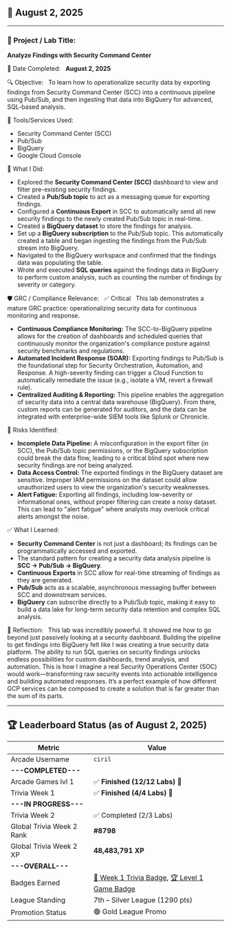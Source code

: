 ## 📅 August 2, 2025

---

### 🧩 Project / Lab Title:
**Analyze Findings with Security Command Center**

📆 Date Completed:  
**August 2, 2025**

🔍 Objective:  
To learn how to operationalize security data by exporting findings from Security Command Center (SCC) into a continuous pipeline using Pub/Sub, and then ingesting that data into BigQuery for advanced, SQL-based analysis.

🔧 Tools/Services Used:
- Security Command Center (SCC)
- Pub/Sub
- BigQuery
- Google Cloud Console

🧠 What I Did:
- Explored the **Security Command Center (SCC)** dashboard to view and filter pre-existing security findings.
- Created a **Pub/Sub topic** to act as a messaging queue for exporting findings.
- Configured a **Continuous Export** in SCC to automatically send all new security findings to the newly created Pub/Sub topic in real-time.
- Created a **BigQuery dataset** to store the findings for analysis.
- Set up a **BigQuery subscription** to the Pub/Sub topic. This automatically created a table and began ingesting the findings from the Pub/Sub stream into BigQuery.
- Navigated to the BigQuery workspace and confirmed that the findings data was populating the table.
- Wrote and executed **SQL queries** against the findings data in BigQuery to perform custom analysis, such as counting the number of findings by severity or category.

🛡️ GRC / Compliance Relevance:  
✅ Critical  
This lab demonstrates a mature GRC practice: operationalizing security data for continuous monitoring and response.
- **Continuous Compliance Monitoring:** The SCC-to-BigQuery pipeline allows for the creation of dashboards and scheduled queries that continuously monitor the organization's compliance posture against security benchmarks and regulations.
- **Automated Incident Response (SOAR):** Exporting findings to Pub/Sub is the foundational step for Security Orchestration, Automation, and Response. A high-severity finding can trigger a Cloud Function to automatically remediate the issue (e.g., isolate a VM, revert a firewall rule).
- **Centralized Auditing & Reporting:** This pipeline enables the aggregation of security data into a central data warehouse (BigQuery). From there, custom reports can be generated for auditors, and the data can be integrated with enterprise-wide SIEM tools like Splunk or Chronicle.

🚩 Risks Identified:  
- **Incomplete Data Pipeline:** A misconfiguration in the export filter (in SCC), the Pub/Sub topic permissions, or the BigQuery subscription could break the data flow, leading to a critical blind spot where new security findings are not being analyzed.
- **Data Access Control:** The exported findings in the BigQuery dataset are sensitive. Improper IAM permissions on the dataset could allow unauthorized users to view the organization's security weaknesses.
- **Alert Fatigue:** Exporting all findings, including low-severity or informational ones, without proper filtering can create a noisy dataset. This can lead to "alert fatigue" where analysts may overlook critical alerts amongst the noise.

✅ What I Learned:
- **Security Command Center** is not just a dashboard; its findings can be programmatically accessed and exported.
- The standard pattern for creating a security data analysis pipeline is **SCC → Pub/Sub → BigQuery**.
- **Continuous Exports** in SCC allow for real-time streaming of findings as they are generated.
- **Pub/Sub** acts as a scalable, asynchronous messaging buffer between SCC and downstream services.
- **BigQuery** can subscribe directly to a Pub/Sub topic, making it easy to build a data lake for long-term security data retention and complex SQL analysis.

💭 Reflection:  
This lab was incredibly powerful. It showed me how to go beyond just passively looking at a security dashboard. Building the pipeline to get findings into BigQuery felt like I was creating a true security data platform. The ability to run SQL queries on security findings unlocks endless possibilities for custom dashboards, trend analysis, and automation. This is how I imagine a real Security Operations Center (SOC) would work—transforming raw security events into actionable intelligence and building automated responses. It’s a perfect example of how different GCP services can be composed to create a solution that is far greater than the sum of its parts.

---

## 🏆 Leaderboard Status (as of August 2, 2025)

| Metric                      | Value                                                                                                                                                             |
| --------------------------- | ----------------------------------------------------------------------------------------------------------------------------------------------------------------- |
| Arcade Username             | `ciril`                                                                                                                                                           |
| **---COMPLETED---** |                                                                                                                                                                   |
| Arcade Games lvl 1          | ✅ **Finished (12/12 Labs)** 🎉                                                                                                                                   |
| Trivia Week 1               | ✅ **Finished (4/4 Labs)** 🎉                                                                                                                                     |
| **---IN PROGRESS---** |                                                                                                                                                                   |
| Trivia Week 2               | ✅ Completed (2/3 Labs)                                                                                                                                           |
| Global Trivia Week 2 Rank   | **#8798** |
| Global Trivia Week 2 XP     | **48,483,791 XP** |
| **---OVERALL---** |                                                                                                                                                                   |
| Badges Earned               | [🏅 Week 1 Trivia Badge](https://www.cloudskillsboost.google/public_profiles/c8fd48a4-987d-4216-9635-d49fa00793da/badges/17140064), [🏆 Level 1 Game Badge](https://www.cloudskillsboost.google/public_profiles/c8fd48a4-987d-4216-9635-d49fa00793da/badges/17245038) |
| League Standing             | 7th – Silver League (1290 pts)                                                                                                                                    |
| Promotion Status            | 🟢 Gold League Promo                                                                                                                                              |
